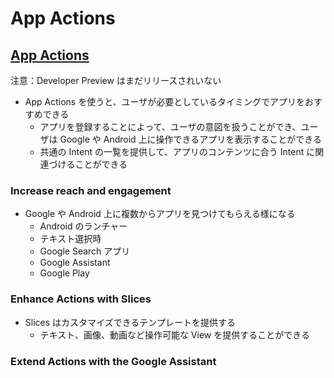 # App Actions

## [App Actions](https://developer.android.com/guide/actions/)

注意：Developer Preview はまだリリースされいない

* App Actions を使うと、ユーザが必要としているタイミングでアプリをおすすめできる
  * アプリを登録することによって、ユーザの意図を扱うことができ、ユーザは Google や Android 上に操作できるアプリを表示することができる
  * 共通の Intent の一覧を提供して、アプリのコンテンツに合う Intent に関連づけることができる

### Increase reach and engagement

* Google や Android 上に複数からアプリを見つけてもらえる様になる
  * Android のランチャー
  * テキスト選択時
  * Google Search アプリ
  * Google Assistant
  * Google Play

### Enhance Actions with Slices

* Slices はカスタマイズできるテンプレートを提供する
  * テキスト、画像、動画など操作可能な View を提供することができる

### Extend Actions with the Google Assistant
